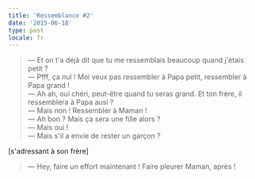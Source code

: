 ```yaml
---
title: 'Ressemblance #2'
date: '2015-06-18'
type: post
locale: fr
---
```


> — Et on t'a déjà dit que tu me ressemblais beaucoup quand j'étais petit ?  
> — Pfff, ça nul ! Moi veux pas ressembler à Papa petit, ressembler à Papa grand !  
> — Ah ah, oui chéri, peut-être quand tu seras grand. Et ton frère, il ressemblera à Papa ausi ?  
> — Mais non ! Ressembler à Maman !  
> — Ah bon ? Mais ça sera une fille alors ?  
> — Mais oui !  
> — Mais s'il a envie de rester un garçon ?

[s'adressant à son frère]

> — Hey, faire un effort maintenant ! Faire pleurer Maman, après !
